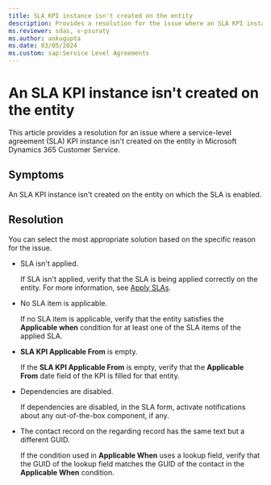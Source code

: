 ```yaml
---
title: SLA KPI instance isn't created on the entity
description: Provides a resolution for the issue where an SLA KPI instance isn't created on the entity in Dynamics 365 Customer Service.
ms.reviewer: sdas, v-psuraty
ms.author: ankugupta
ms.date: 03/05/2024
ms.custom: sap:Service Level Agreements
---
```

# An SLA KPI instance isn't created on the entity

This article provides a resolution for an issue where a service-level agreement (SLA) KPI instance isn't created on the entity in Microsoft Dynamics 365 Customer Service.

## Symptoms

An SLA KPI instance isn't created on the entity on which the SLA is enabled.

## Resolution

You can select the most appropriate solution based on the specific reason for the issue.

- SLA isn't applied.

  If SLA isn't applied, verify that the SLA is being applied correctly on the entity. For more information, see [Apply SLAs](/dynamics365/customer-service/apply-slas).
- No SLA item is applicable.

  If no SLA item is applicable, verify that the entity satisfies the **Applicable when** condition for at least one of the SLA items of the applied SLA.
- **SLA KPI Applicable From** is empty.

  If the **SLA KPI Applicable From** is empty, verify that the **Applicable From** date field of the KPI is filled for that entity.
- Dependencies are disabled.

  If dependencies are disabled, in the SLA form, activate notifications about any out-of-the-box component, if any.
- The contact record on the regarding record has the same text but a different GUID.

  If the condition used in **Applicable When** uses a lookup field, verify that the GUID of the lookup field matches the GUID of the contact in the **Applicable When** condition.
